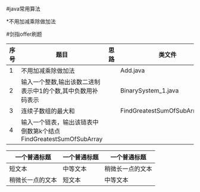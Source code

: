 #java常用算法

*不用加减乘除做加法

#剑指offer刷题

| 序号 | 题目 | 思路 | 类文件 |
| ------ | ------ | ------ | ------|
|1|不用加减乘除做加法|  |Add.java|
|2|输入一个整数,输出该数二进制表示中1的个数,其中负数用补码表示| |BinarySystem_1.java|
|3|连续子数组的最大和|  |FindGreatestSumOfSubArray.java|
|4|输入一个链表，输出该链表中倒数第k个结点 FindGreatestSumOfSubArray|

| 一个普通标题 | 一个普通标题 | 一个普通标题 |
| ------ | ------ | ------ |
| 短文本 | 中等文本 | 稍微长一点的文本 |
| 稍微长一点的文本 | 短文本 | 中等文本 |
